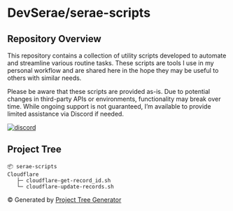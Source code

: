 # DevSerae/serae-scripts

## Repository Overview

This repository contains a collection of utility scripts developed to automate and streamline various routine tasks. These scripts are tools I use in my personal workflow and are shared here in the hope they may be useful to others with similar needs.

Please be aware that these scripts are provided as-is. Due to potential changes in third-party APIs or environments, functionality may break over time. While ongoing support is not guaranteed, I’m available to provide limited assistance via Discord if needed.

[![discord](https://img.shields.io/badge/Discord-Contact%20Me-violet?logo=discord&logoColor=white)](https://discordapp.com/users/475740932860542976)

## Project Tree

```text
📦 serae-scripts
Cloudflare
   ├─ cloudflare-get-record_id.sh
   └─ cloudflare-update-records.sh
```

© Generated by [Project Tree Generator](https://woochanleee.github.io/project-tree-generator)
